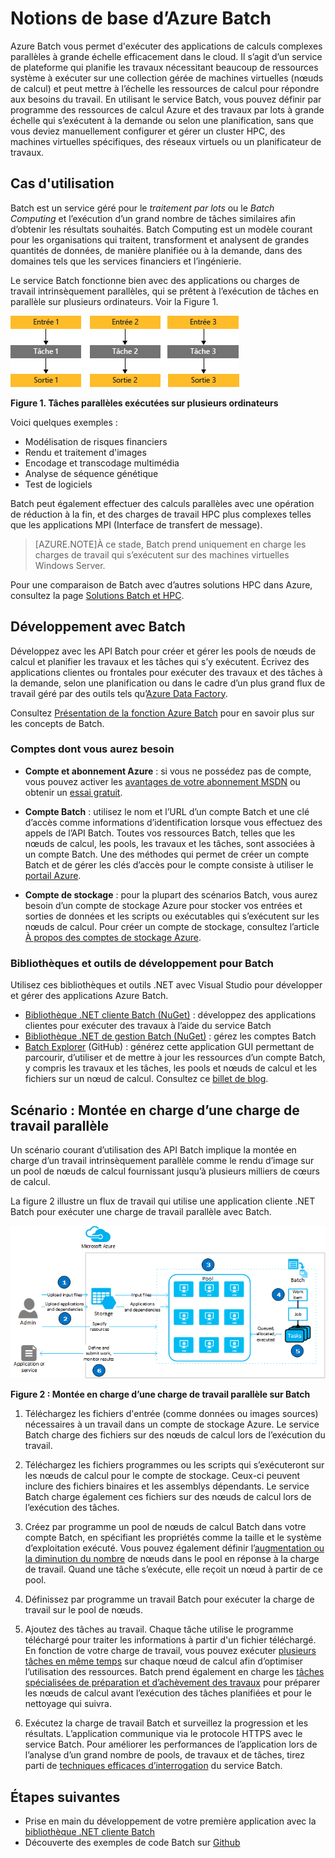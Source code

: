 <properties
	pageTitle="Concepts de base d’Azure Batch Service | Microsoft Azure"
	description="Découvrez l’utilisation d’Azure Batch pour les charges de travail HPC et parallèles à grande échelle"
	services="batch"
	documentationCenter=""
	authors="dlepow"
	manager="timlt"
	editor=""/>

<tags
	ms.service="batch"
	ms.workload="big-compute"
	ms.tgt_pltfrm="na"
	ms.devlang="na"
	ms.topic="get-started-article"
	ms.date="11/19/2015"
	ms.author="danlep"/>

# Notions de base d’Azure Batch

Azure Batch vous permet d'exécuter des applications de calculs complexes parallèles à grande échelle efficacement dans le cloud. Il s’agit d’un service de plateforme qui planifie les travaux nécessitant beaucoup de ressources système à exécuter sur une collection gérée de machines virtuelles (nœuds de calcul) et peut mettre à l’échelle les ressources de calcul pour répondre aux besoins du travail. En utilisant le service Batch, vous pouvez définir par programme des ressources de calcul Azure et des travaux par lots à grande échelle qui s’exécutent à la demande ou selon une planification, sans que vous deviez manuellement configurer et gérer un cluster HPC, des machines virtuelles spécifiques, des réseaux virtuels ou un planificateur de travaux.

## Cas d'utilisation

Batch est un service géré pour le *traitement par lots* ou le *Batch Computing* et l’exécution d’un grand nombre de tâches similaires afin d’obtenir les résultats souhaités. Batch Computing est un modèle courant pour les organisations qui traitent, transforment et analysent de grandes quantités de données, de manière planifiée ou à la demande, dans des domaines tels que les services financiers et l’ingénierie.

Le service Batch fonctionne bien avec des applications ou charges de travail intrinsèquement parallèles, qui se prêtent à l’exécution de tâches en parallèle sur plusieurs ordinateurs. Voir la Figure 1.

![Tâches parallèles][parallel]

**Figure 1. Tâches parallèles exécutées sur plusieurs ordinateurs**

Voici quelques exemples :

* Modélisation de risques financiers
* Rendu et traitement d'images
* Encodage et transcodage multimédia
* Analyse de séquence génétique
* Test de logiciels

Batch peut également effectuer des calculs parallèles avec une opération de réduction à la fin, et des charges de travail HPC plus complexes telles que les applications MPI (Interface de transfert de message).

>[AZURE.NOTE]À ce stade, Batch prend uniquement en charge les charges de travail qui s’exécutent sur des machines virtuelles Windows Server.

Pour une comparaison de Batch avec d’autres solutions HPC dans Azure, consultez la page [Solutions Batch et HPC](batch-hpc-solutions.md).

## Développement avec Batch

Développez avec les API Batch pour créer et gérer les pools de nœuds de calcul et planifier les travaux et les tâches qui s’y exécutent. Écrivez des applications clientes ou frontales pour exécuter des travaux et des tâches à la demande, selon une planification ou dans le cadre d’un plus grand flux de travail géré par des outils tels qu’[Azure Data Factory](https://azure.microsoft.com/documentation/services/data-factory/).

Consultez [Présentation de la fonction Azure Batch](batch-api-basics.md) pour en savoir plus sur les concepts de Batch.

### Comptes dont vous aurez besoin

+ **Compte et abonnement Azure** : si vous ne possédez pas de compte, vous pouvez activer les [avantages de votre abonnement MSDN](https://azure.microsoft.com/pricing/member-offers/msdn-benefits-details/) ou obtenir un [essai gratuit](https://azure.microsoft.com/pricing/free-trial/).

+ **Compte Batch** : utilisez le nom et l’URL d’un compte Batch et une clé d’accès comme informations d’identification lorsque vous effectuez des appels de l’API Batch. Toutes vos ressources Batch, telles que les nœuds de calcul, les pools, les travaux et les tâches, sont associées à un compte Batch. Une des méthodes qui permet de créer un compte Batch et de gérer les clés d’accès pour le compte consiste à utiliser le [portail Azure](batch-account-create-portal.md).

+ **Compte de stockage** : pour la plupart des scénarios Batch, vous aurez besoin d’un compte de stockage Azure pour stocker vos entrées et sorties de données et les scripts ou exécutables qui s’exécutent sur les nœuds de calcul. Pour créer un compte de stockage, consultez l’article [À propos des comptes de stockage Azure](../storage/storage-create-storage-account.md).

### Bibliothèques et outils de développement pour Batch

Utilisez ces bibliothèques et outils .NET avec Visual Studio pour développer et gérer des applications Azure Batch.

+ [Bibliothèque .NET cliente Batch (NuGet)](http://www.nuget.org/packages/Azure.Batch/) : développez des applications clientes pour exécuter des travaux à l’aide du service Batch
+ [Bibliothèque .NET de gestion Batch (NuGet)](http://www.nuget.org/packages/Microsoft.Azure.Management.Batch/) : gérez les comptes Batch
+ [Batch Explorer](https://github.com/Azure/azure-batch-samples/tree/master/CSharp/BatchExplorer) (GitHub) : générez cette application GUI permettant de parcourir, d’utiliser et de mettre à jour les ressources d’un compte Batch, y compris les travaux et les tâches, les pools et nœuds de calcul et les fichiers sur un nœud de calcul. Consultez ce [billet de blog](http://blogs.technet.com/b/windowshpc/archive/2015/01/20/azure-batch-explorer-sample-walkthrough.aspx).


## Scénario : Montée en charge d’une charge de travail parallèle

Un scénario courant d’utilisation des API Batch implique la montée en charge d’un travail intrinsèquement parallèle comme le rendu d’image sur un pool de nœuds de calcul fournissant jusqu’à plusieurs milliers de cœurs de calcul.

La figure 2 illustre un flux de travail qui utilise une application cliente .NET Batch pour exécuter une charge de travail parallèle avec Batch.


![Flux de travail des éléments de travail][work_item_workflow]

**Figure 2 : Montée en charge d’une charge de travail parallèle sur Batch**

1.	Téléchargez les fichiers d'entrée (comme données ou images sources) nécessaires à un travail dans un compte de stockage Azure. Le service Batch charge des fichiers sur des nœuds de calcul lors de l’exécution du travail.

2.	Téléchargez les fichiers programmes ou les scripts qui s’exécuteront sur les nœuds de calcul pour le compte de stockage. Ceux-ci peuvent inclure des fichiers binaires et les assemblys dépendants. Le service Batch charge également ces fichiers sur des nœuds de calcul lors de l’exécution des tâches.

3.	Créez par programme un pool de nœuds de calcul Batch dans votre compte Batch, en spécifiant les propriétés comme la taille et le système d’exploitation exécuté. Vous pouvez également définir l’[augmentation ou la diminution du nombre](batch-automatic-scaling.md) de nœuds dans le pool en réponse à la charge de travail. Quand une tâche s’exécute, elle reçoit un nœud à partir de ce pool.

4.	Définissez par programme un travail Batch pour exécuter la charge de travail sur le pool de nœuds.

5.	Ajoutez des tâches au travail. Chaque tâche utilise le programme téléchargé pour traiter les informations à partir d'un fichier téléchargé. En fonction de votre charge de travail, vous pouvez exécuter [plusieurs tâches en même temps](batch-parallel-node-tasks.md) sur chaque nœud de calcul afin d’optimiser l’utilisation des ressources. Batch prend également en charge les [tâches spécialisées de préparation et d’achèvement des travaux](batch-job-prep-release.md) pour préparer les nœuds de calcul avant l’exécution des tâches planifiées et pour le nettoyage qui suivra.

6.	Exécutez la charge de travail Batch et surveillez la progression et les résultats. L’application communique via le protocole HTTPS avec le service Batch. Pour améliorer les performances de l’application lors de l’analyse d’un grand nombre de pools, de travaux et de tâches, tirez parti de [techniques efficaces d’interrogation](batch-efficient-list-queries.md) du service Batch.






## Étapes suivantes

* Prise en main du développement de votre première application avec la [bibliothèque .NET cliente Batch](batch-dotnet-get-started.md)
* Découverte des exemples de code Batch sur [Github](https://github.com/Azure/azure-batch-samples)

[parallel]: ./media/batch-technical-overview/parallel.png
[work_item_workflow]: ./media/batch-technical-overview/work_item_workflow.png

<!---HONumber=AcomDC_0128_2016-->